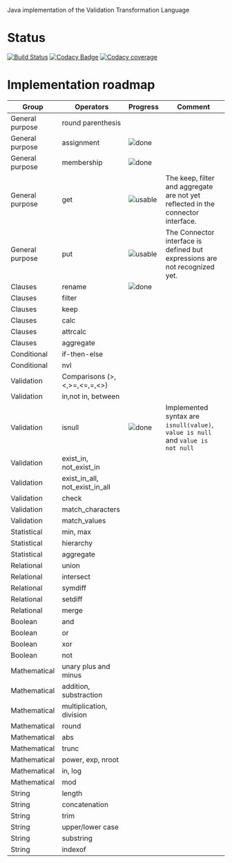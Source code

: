 Java implementation of the Validation Transformation Language
# Status

[codacy-link]: https://www.codacy.com/app/hadrien-kohl/ssb-java-vtl/dashboard
[travis-link]: https://travis-ci.org/statisticsnorway/java-vtl.svg?branch=develop

[codacy-img]: https://img.shields.io/codacy/grade/e187c210f99b4c179550b9bcb1c92860/develop.svg
[codacy-cov-img]: https://img.shields.io/codacy/coverage/e187c210f99b4c179550b9bcb1c92860/develop.svg
[travis-img]: https://img.shields.io/travis/statisticsnorway/java-vtl/develop.svg



[![Build Status][travis-img]][travis-link]
[![Codacy Badge][codacy-img]][codacy-link]
[![Codacy coverage][codacy-cov-img]][travis-link]

# Implementation roadmap


[done]: http://progressed.io/bar/100?title=done "Done"

Group|Operators|Progress|Comment
---|---|---|---
General purpose|round parenthesis|
General purpose|assignment|![done][done]
General purpose|membership|![done][done]
General purpose|get|![usable](http://progressed.io/bar/20)|The keep, filter and aggregate are not yet reflected in the connector interface.
General purpose|put|![usable](http://progressed.io/bar/90)|The Connector interface is defined but expressions are not recognized yet.
Clauses|rename|![done][done]
Clauses|filter|
Clauses|keep|
Clauses|calc|
Clauses|attrcalc|
Clauses|aggregate|
Conditional|if-then-else|
Conditional|nvl|
Validation|Comparisons (>,<,>=,<=,=,<>)|
Validation|in,not in, between|
Validation|isnull|![done][done]|Implemented syntax are `isnull(value)`, `value is null` and `value is not null`|
Validation|exist_in, not_exist_in|
Validation|exist_in_all, not_exist_in_all|
Validation|check|
Validation|match_characters|
Validation|match_values|
Statistical|min, max|
Statistical|hierarchy|
Statistical|aggregate|
Relational|union|
Relational|intersect|
Relational|symdiff|
Relational|setdiff|
Relational|merge|
Boolean|and|
Boolean|or|
Boolean|xor|
Boolean|not|
Mathematical|unary plus and minus|
Mathematical|addition, substraction|
Mathematical|multiplication, division|
Mathematical|round|
Mathematical|abs|
Mathematical|trunc|
Mathematical|power, exp, nroot|
Mathematical|in, log|
Mathematical|mod|
String|length|
String|concatenation|
String|trim|
String|upper/lower case|
String|substring|
String|indexof|


















